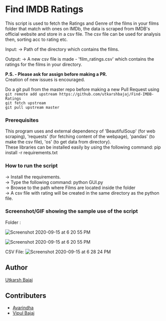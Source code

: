 # Find IMDB Ratings 
<!--Remove the below lines and add yours -->
This script is used to fetch the Ratings and Genre of the films in your films folder that match with ones on IMDb, the data is scraped from IMDB's official website and store in a csv file. The csv file can be used for analysis then, sorting acc to rating etc. 

Input: -> Path of the directory which contains the films. 

Output: -> A new csv file is made - 'film_ratings.csv' which contains the ratings for the films in your directory. 

__P.S. - Please ask for assign before making a PR.__<br>Creation of new issues is encouraged. 

Do a git pull from the master repo before making a new Pull Request using<br>
`git remote add upstream https://github.com/utkarshbajaj/Find-IMDB-Ratings` <br>
`git fetch upstream`<br>
`git pull upstream master` 

### Prerequisites
<!--Remove the below lines and add yours -->
This program uses and external dependency of 'BeautifulSoup' (for web scraping), 'requests' (for fetching content of the webpage), 'pandas' (to make the csv file), 'os' (to get data from directory). <br>
These libraries can be installed easily by using the following command: pip install -r requirements.txt

### How to run the script
<!--Remove the below lines and add yours -->
-> Install the requirements. <br>
-> Type the following command: python GUI.py <br>
-> Browse to the path where Films are located inside the folder  <br>
-> A csv file with rating will be created in the same directory as the python file. <br>

### Screenshot/GIF showing the sample use of the script
<!--Remove the below lines and add yours -->
Folder :

![Screenshot 2020-09-15 at 6 20 55 PM](https://user-images.githubusercontent.com/52521300/94840331-e2378800-0435-11eb-99a0-6629239e4bac.png)

![Screenshot 2020-09-15 at 6 20 55 PM](https://user-images.githubusercontent.com/52521300/94840411-03987400-0436-11eb-9d52-bc76fb2f649b.png)

CSV File:
![Screenshot 2020-09-15 at 6 28 24 PM](https://user-images.githubusercontent.com/44445191/93214767-32022800-f783-11ea-893d-7f45240b6dc5.png)

## Author
<a href="https://github.com/utkarshbajaj"> Utkarsh Bajaj </a>

## Contributers 
<ul> 
  <li> <a href ="https://github.com/Aravindha1234u"> Avarindha </a> </li>
  <li> <a href = "https://github.com/Vipul-Bajaj"> Vipul Bajaj </a> </li>
</ul>


